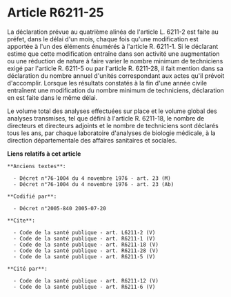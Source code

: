 # Article R6211-25

La déclaration prévue au quatrième alinéa de l'article L. 6211-2 est faite au préfet, dans le délai d'un mois, chaque fois
qu'une modification est apportée à l'un des éléments énumérés à l'article R. 6211-1. Si le déclarant estime que cette
modification entraîne dans son activité une augmentation ou une réduction de nature à faire varier le nombre minimum de
techniciens exigé par l'article R. 6211-5 ou par l'article R. 6211-28, il fait mention dans sa déclaration du nombre annuel
d'unités correspondant aux actes qu'il prévoit d'accomplir. Lorsque les résultats constatés à la fin d'une année civile
entraînent une modification du nombre minimum de techniciens, déclaration en est faite dans le même délai.

Le volume total des analyses effectuées sur place et le volume global des analyses transmises, tel que défini à l'article R.
6211-18, le nombre de directeurs et directeurs adjoints et le nombre de techniciens sont déclarés tous les ans, par chaque
laboratoire d'analyses de biologie médicale, à la direction départementale des affaires sanitaires et sociales.

**Liens relatifs à cet article**

	**Anciens textes**:

	  - Décret n°76-1004 du 4 novembre 1976 - art. 23 (M)
	  - Décret n°76-1004 du 4 novembre 1976 - art. 23 (Ab)

	**Codifié par**:

	  - Décret n°2005-840 2005-07-20

	**Cite**:

	  - Code de la santé publique - art. L6211-2 (V)
	  - Code de la santé publique - art. R6211-1 (V)
	  - Code de la santé publique - art. R6211-18 (V)
	  - Code de la santé publique - art. R6211-28 (V)
	  - Code de la santé publique - art. R6211-5 (V)

	**Cité par**:

	  - Code de la santé publique - art. R6211-12 (V)
	  - Code de la santé publique - art. R6211-6 (V)
